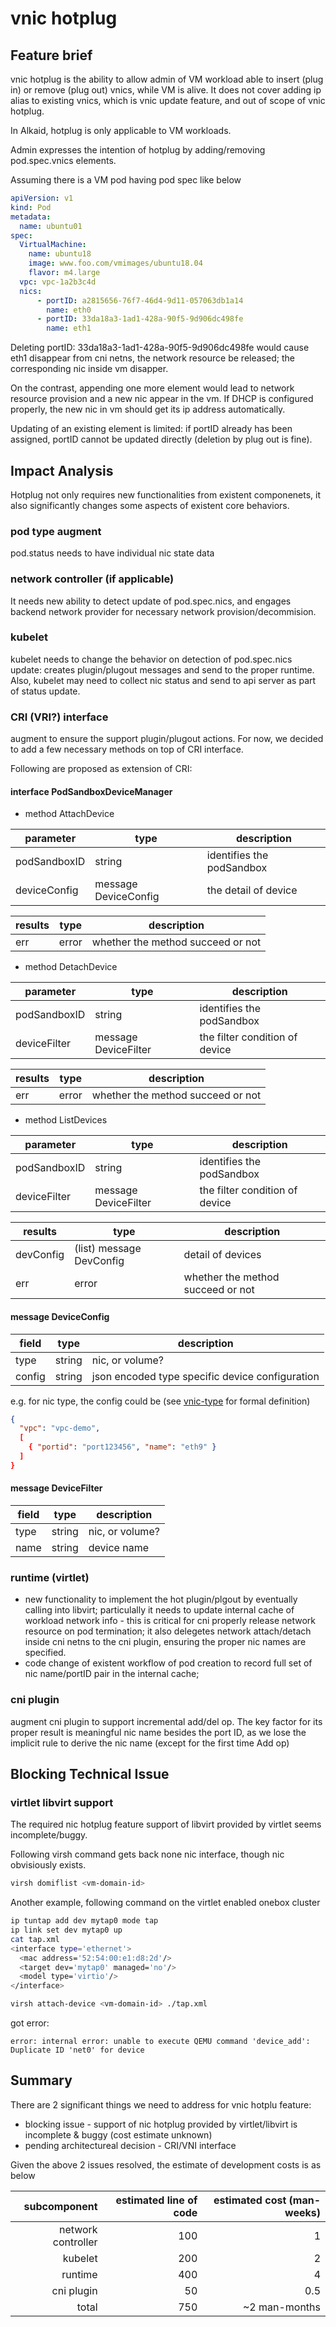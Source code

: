 # vnic hotplug

## Feature brief
vnic hotplug is the ability to allow admin of VM workload able to insert (plug in) or remove (plug out) vnics, while VM is alive. It does not cover adding ip alias to existing vnics, which is vnic update feature, and out of scope of vnic hotplug.

In Alkaid, hotplug is only applicable to VM workloads.

Admin expresses the intention of hotplug by adding/removing pod.spec.vnics elements.

Assuming there is a VM pod having pod spec like below
```yaml
apiVersion: v1
kind: Pod
metadata:
  name: ubuntu01
spec:
  VirtualMachine:
    name: ubuntu18
    image: www.foo.com/vmimages/ubuntu18.04
    flavor: m4.large
  vpc: vpc-1a2b3c4d
  nics:
      - portID: a2815656-76f7-46d4-9d11-057063db1a14
        name: eth0
      - portID: 33da18a3-1ad1-428a-90f5-9d906dc498fe
        name: eth1
```

Deleting portID: 33da18a3-1ad1-428a-90f5-9d906dc498fe would cause eth1 disappear from cni netns, the network resource be released; the corresponding nic inside vm disapper. 

On the contrast, appending one more element would lead to network resource provision and a new nic appear in the vm. If DHCP is configured properly, the new nic in vm should get its ip address automatically.

Updating of an existing element is limited: if portID already has been assigned, portID cannot be updated directly (deletion by plug out is fine).

## Impact Analysis
Hotplug not only requires new functionalities from existent componenets, it also significantly changes some aspects of existent core behaviors.

### pod type augment
pod.status needs to have individual nic state data

### network controller (if applicable)
It needs new ability to detect update of pod.spec.nics, and engages backend network provider for necessary network provision/decommision.

### kubelet
kubelet needs to change the behavior on detection of pod.spec.nics update: creates plugin/plugout messages and send to the proper runtime.
Also, kubelet may need to collect nic status and send to api server as part of status update.

### CRI (VRI?) interface
augment to ensure the support plugin/plugout actions. For now, we decided to add a few necessary methods on top of CRI interface.

Following are proposed as extension of CRI:
#### interface PodSandboxDeviceManager
* method AttachDevice

| parameter | type | description |
| --- | --- | --- |
| podSandboxID | string | identifies the podSandbox |
| deviceConfig | message DeviceConfig | the detail of device |

| results | type | description |
| --- | --- | --- |
| err | error | whether the method succeed or not |

* method DetachDevice

| parameter | type | description |
| --- | --- | --- |
| podSandboxID | string | identifies the podSandbox |
| deviceFilter | message DeviceFilter | the filter condition of device |

| results | type | description |
| --- | --- | --- |
| err | error | whether the method succeed or not |

* method ListDevices

| parameter | type | description |
| --- | --- | --- |
| podSandboxID | string | identifies the podSandbox |
| deviceFilter | message DeviceFilter | the filter condition of device |

| results | type | description |
| --- | --- | --- |
| devConfig | (list) message DevConfig | detail of devices |
| err | error | whether the method succeed or not |

#### message DeviceConfig

| field | type | description |
| --- | --- | --- |
| type | string | nic, or volume? |
| config | string | json encoded type specific device configuration |

e.g. for nic type, the config could be (see [vnic-type](https://github.com/futurewei-cloud/cniplugins/blob/master/vnic/types.go) for formal definition)
```json
{
  "vpc": "vpc-demo",
  [ 
    { "portid": "port123456", "name": "eth9" }
  ]
}
```

#### message DeviceFilter

| field | type | description |
| --- | --- | --- |
| type | string | nic, or volume? |
| name | string | device name |


### runtime (virtlet)
* new functionality to implement the hot plugin/plgout by eventually calling into libvirt; particulally it needs to update internal cache of workload network info - this is critical for cni properly release network resource on pod termination; it also delegetes network attach/detach inside cni netns to the cni plugin, ensuring the proper nic names are specified.
* code change of existent workflow of pod creation to record full set of nic name/portID pair in the internal cache;

### cni plugin
augment cni plugin to support incremental add/del op. The key factor for its proper result is meaningful nic name besides the port ID, as we lose the implicit rule to derive the nic name (except for the first time Add op)

## Blocking Technical Issue
### virtlet libvirt support
The required nic hotplug feature support of libvirt provided by virtlet seems incomplete/buggy. 

Following virsh command gets back none nic interface, though nic  obvisiously exists.  
```bash
virsh domiflist <vm-domain-id>
```

Another example, following command on the virtlet enabled onebox cluster 
```bash
ip tuntap add dev mytap0 mode tap
ip link set dev mytap0 up
cat tap.xml
<interface type='ethernet'>
  <mac address='52:54:00:e1:d8:2d'/>
  <target dev='mytap0' managed='no'/>
  <model type='virtio'/>
</interface>

virsh attach-device <vm-domain-id> ./tap.xml
```
got error:
```
error: internal error: unable to execute QEMU command 'device_add': Duplicate ID 'net0' for device
```

## Summary
There are 2 significant things we need to address for vnic hotplu feature:
* blocking issue - support of nic hotplug provided by virtlet/libvirt is incomplete & buggy (cost estimate unknown)
* pending architectureal decision - CRI/VNI interface

Given the above 2 issues resolved, the estimate of development costs is as below

| subcomponent | estimated line of code | estimated cost (man-weeks) |
| ---:      |  ---:     | ---: |
| network controller | 100 | 1 |
| kubelet | 200 | 2 | 
| runtime | 400 | 4 |
| cni plugin | 50 | 0.5 |
| total | 750 | ~2 man-months |
